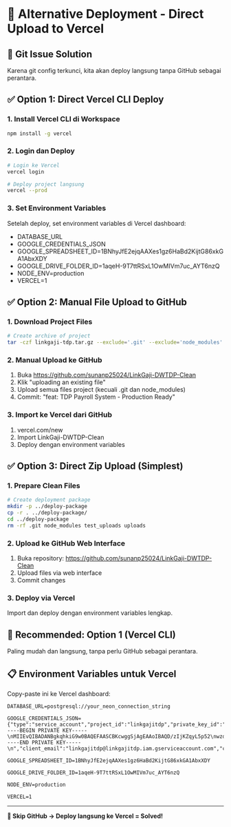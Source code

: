 # 🚀 Alternative Deployment - Direct Upload to Vercel

## 🚨 Git Issue Solution

Karena git config terkunci, kita akan deploy langsung tanpa GitHub sebagai perantara.

## ✅ Option 1: Direct Vercel CLI Deploy

### 1. Install Vercel CLI di Workspace
```bash
npm install -g vercel
```

### 2. Login dan Deploy
```bash
# Login ke Vercel
vercel login

# Deploy project langsung
vercel --prod
```

### 3. Set Environment Variables
Setelah deploy, set environment variables di Vercel dashboard:
- DATABASE_URL
- GOOGLE_CREDENTIALS_JSON  
- GOOGLE_SPREADSHEET_ID=1BNhyJfE2ejqAAXes1gz6HaBd2KijtG86xkGA1AbxXDY
- GOOGLE_DRIVE_FOLDER_ID=1aqeH-9T7ttRSxL1OwMIVm7uc_AYT6nzQ
- NODE_ENV=production
- VERCEL=1

## ✅ Option 2: Manual File Upload to GitHub

### 1. Download Project Files
```bash
# Create archive of project
tar -czf linkgaji-tdp.tar.gz --exclude='.git' --exclude='node_modules' .
```

### 2. Manual Upload ke GitHub
1. Buka https://github.com/sunanp25024/LinkGaji-DWTDP-Clean
2. Klik "uploading an existing file"
3. Upload semua files project (kecuali .git dan node_modules)
4. Commit: "feat: TDP Payroll System - Production Ready"

### 3. Import ke Vercel dari GitHub
1. vercel.com/new
2. Import LinkGaji-DWTDP-Clean
3. Deploy dengan environment variables

## ✅ Option 3: Direct Zip Upload (Simplest)

### 1. Prepare Clean Files
```bash
# Create deployment package
mkdir -p ../deploy-package
cp -r . ../deploy-package/
cd ../deploy-package
rm -rf .git node_modules test_uploads uploads
```

### 2. Upload ke GitHub Web Interface
1. Buka repository: https://github.com/sunanp25024/LinkGaji-DWTDP-Clean
2. Upload files via web interface
3. Commit changes

### 3. Deploy via Vercel
Import dan deploy dengan environment variables lengkap.

## 🎯 Recommended: Option 1 (Vercel CLI)

Paling mudah dan langsung, tanpa perlu GitHub sebagai perantara.

## 📋 Environment Variables untuk Vercel

Copy-paste ini ke Vercel dashboard:

```
DATABASE_URL=postgresql://your_neon_connection_string

GOOGLE_CREDENTIALS_JSON={"type":"service_account","project_id":"linkgajitdp","private_key_id":"79a1f502ce62ac6667f0717faf6cebdd9c1f736c","private_key":"-----BEGIN PRIVATE KEY-----\nMIIEvQIBADANBgkqhkiG9w0BAQEFAASCBKcwggSjAgEAAoIBAQD/zIjKZqyL5p52\nwzdNARbK3UbHNCU8fSZGF9kSIXpZwITP4LpCAJKCR8cQC/sgC7cz1mQ3wrdWV+X6\npBUUkpWsqNoNkc8oJ8wLZ6UvKsIqgmpvaHApD+bZuAJyOhZyp8YYt40wr4J6CIi/\nICUsm7pGgyn2W2+8r4Q/hzhMlBthdJhSPgcBdjUZX0xt8h09uJbiDR1XcrmKq8Ju\nbvcixnuGV9/0Q4SXvEKaKBMLA9/vsG7GchlOyOCeF67IWNLjDMxwcHTSSwPsCGMl\n3xtcN/S2q3hn37AZtcu6ia6Sx+D/owDLio9gXXjudNA1xQPlVPJdz3+ezTWyB0m4\nyyYCakndAgMBAAECggEAe/+RO9RDxlmX7Wg6cXiarOJRAhW0Czt7hzTeRBy4a7OY\nbhC5GW+flcnnpE66gFFNkLJXyHP6Xb+kOzi5A0z/g0Ai27sX2ZZZIhovB8tJbkPk\nBndxD2am+FlrziV8Zj4QGEE6DyS1MiTa7RNPEe23gaDpgYPXiXbnu8f3sZ+GGlnr\nt74k+32thiNm01kXPxwV+GSAvdMmDNXM4bpFgMgM/xioa6ZV7VYd97cTcC7iwI7p\nxbEvgQqg0/lbJzGXgYX4DhCYJcnp31zweFBNr1FTXSW7O2XWI3zj41sA3YVpk6Fl\nYvqvAeGr7GPclVuhUbB0bw6tLT2MaT5MnOOJSlFV3QKBgQD/8W2MY7YbTVCYxU4U\n462Ag4WEha7KvPwWAPnMx/e6y0jJpQGuesQC6DSlaBc0yRihh1T30IMgoVHt9VAm\ni2tUxGxrPBVahu5THAdMRFu7BmLaJYI6u1At19mFdLUISTe8W6izyi8m0nlCq9rq\nvsMir1PqCjkaN3fgWDJm3I3OwwKBgQD/2xkkRp7BhXXc3sjF6RbaBpx5fqFO0RJl\nfswxG2bHsygahYPJsKrlX1ijPL6JOvd7VqLMVSqq4NEz7k4GNMJbM8Aa+SOniADV\neDnDmvVisVzZZajILAA73ztnbVTf1/1UX4Hq1AF8lVtEnls2n/e88TQZL+TYTrnh\nHLakGxk63wKBgQDI68aMB1rWZAN5aqq5S2LRGG6gcjGdhm5+95UiZXjcculZIugH\nCOkHPzLVBrnw/k0PwSW6xT2rR/kBTSr2l0xS50AVjr1Uq8g8BizUenVohMLlbbym\nTpXK50AjvFLBhnjyrSHqwjXxzBjVdgQNdGPLvsepWw0ov5Kj05j9lvbb8QKBgHJY\nD7dnnEGujIsmQaI5Vo4f0ER39E1OIKOddFIqBdgP2EdqDgjQXL/fybRCTID2Cm5j\nvKQHF+eAS96ijNo3L/kkeqFTYLzZik3cyiwCD9KIo49A4Jp9F6mqTVkewoS7easA\neAZjszpjYYOcJfWWrlgRkBAFmIeXP3k8pN9YgQEPAoGAejzolx7x+upp3RwmKz0F\nXjgaTuXR+QyIJe5IcIvJe6ZVztC/6jfYpu3SWkh1oWP9lH2MhtsIA/uk6zzQWDt3\n8GSyTtkoPcZO9p3YLFtQqdRWuEMDDWmCuWHJKspCU9s/fDgoZKTV+gHQ1AGjpHP9\nml5qP5jFcLJNINN11BZ5UH8=\n-----END PRIVATE KEY-----\n","client_email":"linkgajitdp@linkgajitdp.iam.gserviceaccount.com","client_id":"110602267309150418834","auth_uri":"https://accounts.google.com/o/oauth2/auth","token_uri":"https://oauth2.googleapis.com/token","auth_provider_x509_cert_url":"https://www.googleapis.com/oauth2/v1/certs","client_x509_cert_url":"https://www.googleapis.com/robot/v1/metadata/x509/linkgajitdp%40linkgajitdp.iam.gserviceaccount.com","universe_domain":"googleapis.com"}

GOOGLE_SPREADSHEET_ID=1BNhyJfE2ejqAAXes1gz6HaBd2KijtG86xkGA1AbxXDY

GOOGLE_DRIVE_FOLDER_ID=1aqeH-9T7ttRSxL1OwMIVm7uc_AYT6nzQ

NODE_ENV=production

VERCEL=1
```

---

**🎯 Skip GitHub → Deploy langsung ke Vercel = Solved!**